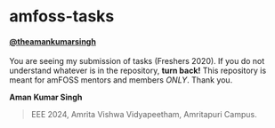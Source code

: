 # amfoss-tasks
#### [@theamankumarsingh](https://github.com/theamankumarsingh)

You are seeing my submission of tasks (Freshers 2020). If you do not understand whatever is in the repository, **turn back!** This repository is meant for amFOSS mentors and members *ONLY*.
Thank you.

**Aman Kumar Singh**
>EEE 2024,
>Amrita Vishwa Vidyapeetham,
>Amritapuri Campus.
